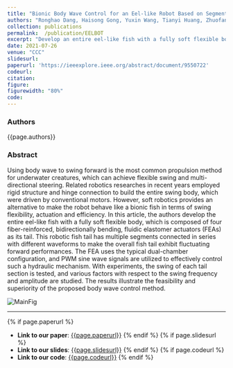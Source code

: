 ```yaml
---
title: "Bionic Body Wave Control for an Eel-like Robot Based on Segmented Soft Actuator Array"
authors: "Ronghao Dang, Haisong Gong, Yuxin Wang, Tianyi Huang, Zhuofan Shi, Xinwen Zhang, Yunfeng Wu, Yi Sun, Peng Qi"
collection: publications
permalink:  /publication/EELBOT
excerpt: "Develop an entire eel-like fish with a fully soft flexible body, which is composed of four fiber-reinforced, bidirectionally bending, fluidic elastomer actuators (FEAs) as its tail."
date: 2021-07-26
venue: "CCC"
slidesurl: 
paperurl: 'https://ieeexplore.ieee.org/abstract/document/9550722'
codeurl:
citation:
figure: 
figurewidth: "80%"
code:
---
```


### Authors
{{page.authors}}

### Abstract

Using body wave to swing forward is the most common propulsion method for underwater creatures, which can achieve flexible swing and multi-directional steering. Related robotics researches in recent years employed rigid structure and hinge connection to build the entire swing body, which were driven by conventional motors. However, soft robotics provides an alternative to make the robot behave like a bionic fish in terms of swing flexibility, actuation and efficiency. In this article, the authors develop the entire eel-like fish with a fully soft flexible body, which is composed of four fiber-reinforced, bidirectionally bending, fluidic elastomer actuators (FEAs) as its tail. This robotic fish tail has multiple segments connected in series with different waveforms to make the overall fish tail exhibit fluctuating forward performances. The FEA uses the typical dual-chamber configuration, and PWM sine wave signals are utilized to effectively control such a hydraulic mechanism. With experiments, the swing of each tail section is tested, and various factors with respect to the swing frequency and amplitude are studied. The results illustrate the feasibility and superiority of the proposed body wave control method.

![MainFig]({{page.figure}})


---
{% if page.paperurl %}
- **Link to our paper**: [{{page.paperurl}}]({{page.paperurl}})
{% endif %}
{% if page.slidesurl %}
- **Link to our slides**: [{{page.slidesurl}}]({{page.slidesurl}})
{% endif %}
{% if page.codeurl %}
- **Link to our code**: [{{page.codeurl}}]({{page.codeurl}})
{% endif %}